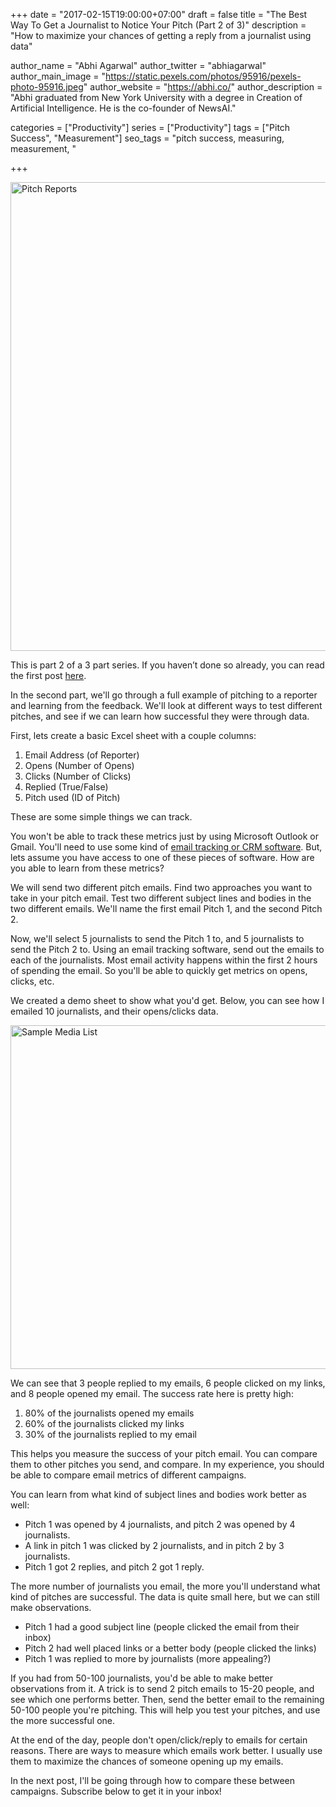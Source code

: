 +++
date = "2017-02-15T19:00:00+07:00"
draft = false
title = "The Best Way To Get a Journalist to Notice Your Pitch (Part 2 of 3)"
description = "How to maximize your chances of getting a reply from a journalist using data"

author_name = "Abhi Agarwal"
author_twitter = "abhiagarwal"
author_main_image = "https://static.pexels.com/photos/95916/pexels-photo-95916.jpeg"
author_website = "https://abhi.co/"
author_description = "Abhi graduated from New York University with a degree in Creation of Artificial Intelligence. He is the co-founder of NewsAI."

categories = ["Productivity"]
series = ["Productivity"]
tags = ["Pitch Success", "Measurement"]
seo_tags = "pitch success, measuring, measurement, "

+++

<img src="https://static.pexels.com/photos/95916/pexels-photo-95916.jpeg" width="750px" alt="Pitch Reports">

<!-- How we doubled our pitch success using data -->

This is part 2 of a 3 part series. If you haven’t done so already, you can read the first post [here](https://www.newsai.co/blog/measuring-pitch-success/).

In the second part, we'll go through a full example of pitching to a reporter and learning from the feedback. We'll look at different ways to test different pitches, and see if we can learn how successful they were through data.

First, lets create a basic Excel sheet with a couple columns:

1. Email Address (of Reporter)
2. Opens (Number of Opens)
3. Clicks (Number of Clicks)
4. Replied (True/False)
5. Pitch used (ID of Pitch)

These are some simple things we can track.

You won't be able to track these metrics just by using Microsoft Outlook or Gmail. You'll need to use some kind of [email tracking or CRM software](https://www.newsai.co/). But, lets assume you have access to one of these pieces of software. How are you able to learn from these metrics?

We will send two different pitch emails. Find two approaches you want to take in your pitch email. Test two different subject lines and bodies in the two different emails. We'll name the first email Pitch 1, and the second Pitch 2.

Now, we'll select 5 journalists to send the Pitch 1 to, and 5 journalists to send the Pitch 2 to. Using an email tracking software, send out the emails to each of the journalists. Most email activity happens within the first 2 hours of spending the email. So you'll be able to quickly get metrics on opens, clicks, etc.

We created a demo sheet to show what you'd get. Below, you can see how I emailed 10 journalists, and their opens/clicks data.

<img src="https://storage.googleapis.com/newsai-main-site/blog/measuring-pitch-success-2/sample_sheet_3.png" width="550px" alt="Sample Media List">

We can see that 3 people replied to my emails, 6 people clicked on my links, and 8 people opened my email. The success rate here is pretty high:

1. 80% of the journalists opened my emails
2. 60% of the journalists clicked my links
3. 30% of the journalists replied to my email

This helps you measure the success of your pitch email. You can compare them to other pitches you send, and compare. In my experience, you should be able to compare email metrics of different campaigns.

You can learn from what kind of subject lines and bodies work better as well:

- Pitch 1 was opened by 4 journalists, and pitch 2 was opened by 4 journalists.
- A link in pitch 1 was clicked by 2 journalists, and in pitch 2 by 3 journalists.
- Pitch 1 got 2 replies, and pitch 2 got 1 reply.

The more number of journalists you email, the more you'll understand what kind of pitches are successful. The data is quite small here, but we can still make observations.

- Pitch 1 had a good subject line (people clicked the email from their inbox)
- Pitch 2 had well placed links or a better body (people clicked the links)
- Pitch 1 was replied to more by journalists (more appealing?)

If you had from 50-100 journalists, you'd be able to make better observations from it. A trick is to send 2 pitch emails to 15-20 people, and see which one performs better. Then, send the better email to the remaining 50-100 people you're pitching. This will help you test your pitches, and use the more successful one.

At the end of the day, people don't open/click/reply to emails for certain reasons. There are ways to measure which emails work better. I usually use them to maximize the chances of someone opening up my emails.

In the next post, I'll be going through how to compare these between campaigns. Subscribe below to get it in your inbox!
